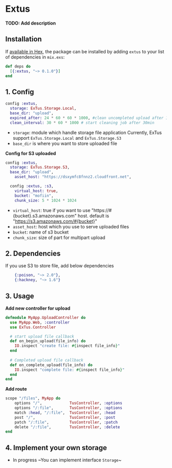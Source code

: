 # Extus

**TODO: Add description**

## Installation

If [available in Hex](https://hex.pm/docs/publish), the package can be installed
by adding `extus` to your list of dependencies in `mix.exs`:

```elixir
def deps do
  [{:extus, "~> 0.1.0"}]
end
```

## 1. Config

```elixir
config :extus,
  storage: ExTus.Storage.Local,
  base_dir: "upload",
  expired_after: 24 * 60 * 60 * 1000, #clean uncompleted upload after 1 day
  clean_interval: 30 * 60 * 1000 # start cleaning job after 30min
```

- `storage`: module which handle storage file application
  Currently, ExTus support `ExTus.Storage.Local` and `ExTus.Storage.S3`
- `base_dir` is where you want to store uploaded file


**Config for S3 uploaded**

```elixir
config :extus,
  storage: ExTus.Storage.S3,
  base_dir: "upload",
	asset_host: "https://dsxymfc8fnnz2.cloudfront.net",

  config :extus, :s3,
    virtual_host: true,
    bucket: "mofiin",
    chunk_size: 5 * 1024 * 1024
```

- `virtual_host`: true if you want to use "https://#{bucket}.s3.amazonaws.com" host.
   default is "https://s3.amazonaws.com/#{bucket}"
- `asset_host`: host which you use to serve uploaded files
- `bucket`: name of s3 bucket
- `chunk_size`: size of part for multipart upload


## 2. Dependencies
If you use S3 to store file, add below dependencies
```elixir
    {:poison, "~> 2.0"},
    {:hackney, "~> 1.6"}
```



## 3. Usage

**Add new controller for upload**

```elixir
defmodule MyApp.UploadController do
  use MyApp.Web, :controller
  use ExTus.Controller

  # start upload file callback
  def on_begin_upload(file_info) do
    IO.inspect "create file: #{inspect file_info}"
  end
	
  # Completed upload file callback
  def on_complete_upload(file_info) do
    IO.inspect "complete file: #{inspect file_info}"
  end
end
```



**Add route**

```elixir
scope "/files", MyApp do
    options "/",  			TusController, :options
    options "/:file",  		TusController, :options
    match :head, "/:file",  TusController, :head
    post "/",  				TusController, :post
    patch "/:file",  		TusController, :patch
    delete "/:file",  		TusController, :delete
end
```



## 4. Implement your own storage

- In progress
   ~You can implement interface `Storage`~
